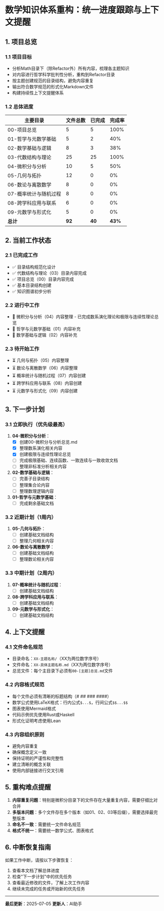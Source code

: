 # 数学知识体系重构：统一进度跟踪与上下文提醒

## 1. 项目总览

### 1.1 项目目标

- 分析Math目录下（除Refactor外）所有内容，梳理各主题知识
- 对内容进行哲学科学批判性分析，重构到Refactor目录
- 按主题创建规范的目录结构，避免内容重复
- 输出符合数学规范的形式化Markdown文件
- 构建持续性上下文提醒体系

### 1.2 总体进度

| 主要目录                 | 文件总数 | 已完成 | 完成率 |
|------------------------|---------|-------|-------|
| 00-项目总览              | 5       | 5     | 100%  |
| 01-哲学与元数学基础        | 5       | 2     | 40%   |
| 02-数学基础与逻辑         | 8       | 3     | 38%   |
| 03-代数结构与理论         | 25      | 25    | 100%  |
| 04-微积分与分析          | 10      | 5     | 50%   |
| 05-几何与拓扑            | 12      | 0     | 0%    |
| 06-数论与离散数学         | 8       | 0     | 0%    |
| 07-概率统计与随机过程      | 8       | 0     | 0%    |
| 08-跨学科应用与联系       | 6       | 0     | 0%    |
| 09-元数学与形式化         | 5       | 0     | 0%    |
| **总计**                | **92**  | **40** | **43%** |

## 2. 当前工作状态

### 2.1 已完成工作

- ✅ 目录结构规范化设计
- ✅ 代数结构与理论（03）目录内容完成
- ✅ 项目总览（00）目录内容完成
- ✅ 基本目录结构创建
- ✅ 知识图谱初步分析

### 2.2 进行中工作

- 🔄 微积分与分析（04）内容整理 - 已完成数系演化理论和极限与连续性理论总览
- 🔄 哲学与元数学基础（01）内容补充
- 🔄 数学基础与逻辑（02）内容补充

### 2.3 待开始工作

- ⏳ 几何与拓扑（05）内容整理
- ⏳ 数论与离散数学（06）内容整理
- ⏳ 概率统计与随机过程（07）内容创建
- ⏳ 跨学科应用与联系（08）内容创建
- ⏳ 元数学与形式化（09）内容创建

## 3. 下一步计划

### 3.1 立即执行（优先级最高）

1. **04-微积分与分析**：
   - [x] 创建00-微积分与分析总览.md
   - [x] 整理数系演化相关内容
   - [x] 创建极限与连续性理论总览
   - [ ] 完成极限基础、连续函数、一致连续与一致收敛文档
   - [ ] 整理非标准分析相关内容

2. **02-数学基础与逻辑**：
   - [ ] 完善子目录结构
   - [ ] 整理集合论内容
   - [ ] 整理数理逻辑内容

3. **01-哲学与元数学基础**：
   - [ ] 完成剩余基础文档

### 3.2 近期计划（1周内）

1. **05-几何与拓扑**：
   - [ ] 创建基础文档结构
   - [ ] 整理几何相关内容

2. **06-数论与离散数学**：
   - [ ] 创建基础文档结构
   - [ ] 整理数论相关内容

### 3.3 中期计划（2周内）

1. **07-概率统计与随机过程**：
   - [ ] 创建基础文档结构

2. **08-跨学科应用与联系**：
   - [ ] 创建基础文档结构

3. **09-元数学与形式化**：
   - [ ] 创建基础文档结构

## 4. 上下文提醒

### 4.1 文件命名规范

- 目录命名：`XX-主题名称/`（XX为两位数字序号）
- 文件命名：`XX-具体主题名称.md`（XX为两位数字序号）
- 总览文件：每个主目录下必须有`00-[主题]总览.md`文件

### 4.2 内容格式规范

- 每个文件必须有清晰的标题结构（# ## ### ####）
- 数学公式使用LaTeX格式：行内公式`$...$`，行间公式`$$...$$`
- 图表使用Mermaid格式
- 代码示例优先使用Rust或Haskell
- 形式化证明考虑使用Lean

### 4.3 内容组织原则

- 避免内容重复
- 确保概念定义一致
- 保持证明的严谨性和完整性
- 建立清晰的概念关联
- 使用内部链接进行交叉引用

## 5. 重构难点提醒

1. **内容重复问题**：特别是微积分目录下的文件存在大量重复内容，需要仔细比对合并
2. **多版本问题**：多个文件存在多个版本（如01、02、03等后缀），需要选择最完整版本
3. **命名不一致**：需要统一文件命名规范
4. **格式不统一**：需要统一数学公式、图表格式

## 6. 中断恢复指南

如果工作中断，请按以下步骤恢复：

1. 查看本文档了解总体进度
2. 检查"下一步计划"中的优先任务
3. 查看最近修改的文件，了解上次工作内容
4. 继续未完成的任务或开始新的优先任务

---

**最后更新**：2025-07-05
**更新人**：AI助手
